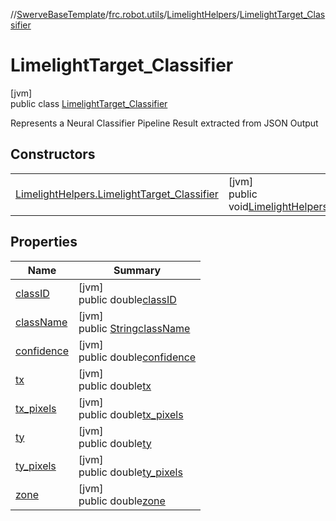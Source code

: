 //[SwerveBaseTemplate](../../../../index.md)/[frc.robot.utils](../../index.md)/[LimelightHelpers](../index.md)/[LimelightTarget_Classifier](index.md)

# LimelightTarget_Classifier

[jvm]\
public class [LimelightTarget_Classifier](index.md)

Represents a Neural Classifier Pipeline Result extracted from JSON Output

## Constructors

| | |
|---|---|
| [LimelightHelpers.LimelightTarget_Classifier](-limelight-helpers.-limelight-target_-classifier.md) | [jvm]<br>public void[LimelightHelpers.LimelightTarget_Classifier](-limelight-helpers.-limelight-target_-classifier.md)() |

## Properties

| Name | Summary |
|---|---|
| [classID](index.md#137412794%2FProperties%2F-1216412040) | [jvm]<br>public double[classID](index.md#137412794%2FProperties%2F-1216412040) |
| [className](index.md#249343786%2FProperties%2F-1216412040) | [jvm]<br>public [String](https://docs.oracle.com/javase/8/docs/api/java/lang/String.html)[className](index.md#249343786%2FProperties%2F-1216412040) |
| [confidence](index.md#-1572876221%2FProperties%2F-1216412040) | [jvm]<br>public double[confidence](index.md#-1572876221%2FProperties%2F-1216412040) |
| [tx](index.md#-1755578999%2FProperties%2F-1216412040) | [jvm]<br>public double[tx](index.md#-1755578999%2FProperties%2F-1216412040) |
| [tx_pixels](index.md#422383141%2FProperties%2F-1216412040) | [jvm]<br>public double[tx_pixels](index.md#422383141%2FProperties%2F-1216412040) |
| [ty](index.md#-1724559192%2FProperties%2F-1216412040) | [jvm]<br>public double[ty](index.md#-1724559192%2FProperties%2F-1216412040) |
| [ty_pixels](index.md#-1761293786%2FProperties%2F-1216412040) | [jvm]<br>public double[ty_pixels](index.md#-1761293786%2FProperties%2F-1216412040) |
| [zone](index.md#600166753%2FProperties%2F-1216412040) | [jvm]<br>public double[zone](index.md#600166753%2FProperties%2F-1216412040) |
